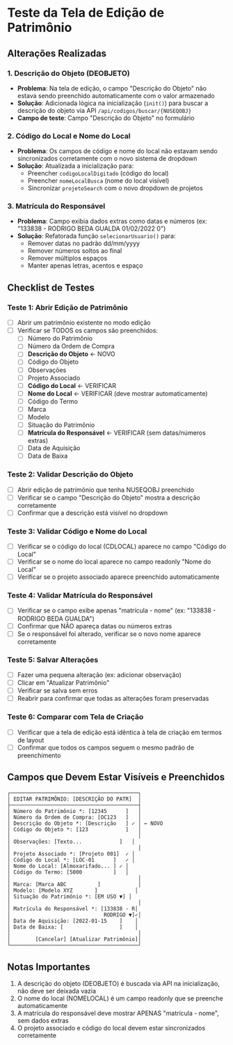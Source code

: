 # Teste da Tela de Edição de Patrimônio

## Alterações Realizadas

### 1. Descrição do Objeto (DEOBJETO)
- **Problema**: Na tela de edição, o campo "Descrição do Objeto" não estava sendo preenchido automaticamente com o valor armazenado
- **Solução**: Adicionada lógica na inicialização (`init()`) para buscar a descrição do objeto via API `/api/codigos/buscar/{NUSEQOBJ}`
- **Campo de teste**: Campo "Descrição do Objeto" no formulário

### 2. Código do Local e Nome do Local
- **Problema**: Os campos de código e nome do local não estavam sendo sincronizados corretamente com o novo sistema de dropdown
- **Solução**: Atualizada a inicialização para:
  - Preencher `codigoLocalDigitado` (código do local)
  - Preencher `nomeLocalBusca` (nome do local visível)
  - Sincronizar `projetoSearch` com o novo dropdown de projetos

### 3. Matrícula do Responsável
- **Problema**: Campo exibia dados extras como datas e números (ex: "133838 - RODRIGO BEDA GUALDA                                              01/02/2022    0")
- **Solução**: Refatorada função `selecionarUsuario()` para:
  - Remover datas no padrão dd/mm/yyyy
  - Remover números soltos ao final
  - Remover múltiplos espaços
  - Manter apenas letras, acentos e espaço

## Checklist de Testes

### Teste 1: Abrir Edição de Patrimônio
- [ ] Abrir um patrimônio existente no modo edição
- [ ] Verificar se TODOS os campos são preenchidos:
  - [ ] Número do Patrimônio
  - [ ] Número da Ordem de Compra
  - [ ] **Descrição do Objeto** ← NOVO
  - [ ] Código do Objeto
  - [ ] Observações
  - [ ] Projeto Associado
  - [ ] **Código do Local** ← VERIFICAR
  - [ ] **Nome do Local** ← VERIFICAR (deve mostrar automaticamente)
  - [ ] Código do Termo
  - [ ] Marca
  - [ ] Modelo
  - [ ] Situação do Patrimônio
  - [ ] **Matrícula do Responsável** ← VERIFICAR (sem datas/números extras)
  - [ ] Data de Aquisição
  - [ ] Data de Baixa

### Teste 2: Validar Descrição do Objeto
- [ ] Abrir edição de patrimônio que tenha NUSEQOBJ preenchido
- [ ] Verificar se o campo "Descrição do Objeto" mostra a descrição corretamente
- [ ] Confirmar que a descrição está visível no dropdown

### Teste 3: Validar Código e Nome do Local
- [ ] Verificar se o código do local (CDLOCAL) aparece no campo "Código do Local"
- [ ] Verificar se o nome do local aparece no campo readonly "Nome do Local"
- [ ] Verificar se o projeto associado aparece preenchido automaticamente

### Teste 4: Validar Matrícula do Responsável
- [ ] Verificar se o campo exibe apenas "matrícula - nome" (ex: "133838 - RODRIGO BEDA GUALDA")
- [ ] Confirmar que NÃO apareça datas ou números extras
- [ ] Se o responsável foi alterado, verificar se o novo nome aparece corretamente

### Teste 5: Salvar Alterações
- [ ] Fazer uma pequena alteração (ex: adicionar observação)
- [ ] Clicar em "Atualizar Patrimônio"
- [ ] Verificar se salva sem erros
- [ ] Reabrir para confirmar que todas as alterações foram preservadas

### Teste 6: Comparar com Tela de Criação
- [ ] Verificar que a tela de edição está idêntica à tela de criação em termos de layout
- [ ] Confirmar que todos os campos seguem o mesmo padrão de preenchimento

## Campos que Devem Estar Visíveis e Preenchidos

```
┌─────────────────────────────────────────┐
│ EDITAR PATRIMÔNIO: [DESCRIÇÃO DO PATR]  │
├─────────────────────────────────────────┤
│ Número do Patrimônio *: [12345      ]   │
│ Número da Ordem de Compra: [OC123   ]   │
│ Descrição do Objeto *: [Descrição   ] ✓ │ ← NOVO
│ Código do Objeto *: [123            ]   │
│                                         │
│ Observações: [Texto...            ]   │
│                                         │
│ Projeto Associado *: [Projeto 001]  ✓ │
│ Código do Local *: [LOC-01      ]   ✓ │
│ Nome do Local: [Almoxarifado... ] ✓ │
│ Código do Termo: [5000          ]   │
│                                         │
│ Marca: [Marca ABC          ]            │
│ Modelo: [Modelo XYZ       ]            │
│ Situação do Patrimônio *: [EM USO ▼] │
│                                         │
│ Matrícula do Responsável *: [133838 - R│
│                              RODRIGO ▼]✓│
│ Data de Aquisição: [2022-01-15    ]    │
│ Data de Baixa: [                  ]    │
│                                         │
│        [Cancelar] [Atualizar Patrimônio]│
└─────────────────────────────────────────┘
```

## Notas Importantes

1. A descrição do objeto (DEOBJETO) é buscada via API na inicialização, não deve ser deixada vazia
2. O nome do local (NOMELOCAL) é um campo readonly que se preenche automaticamente
3. A matrícula do responsável deve mostrar APENAS "matrícula - nome", sem dados extras
4. O projeto associado e código do local devem estar sincronizados corretamente
